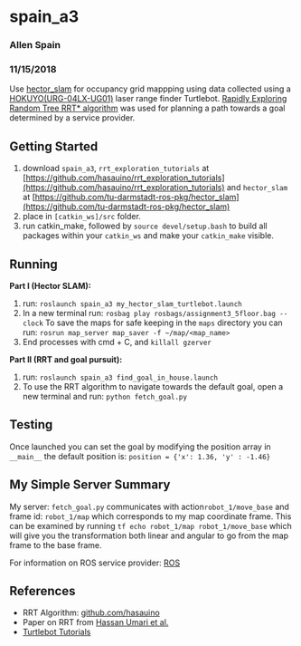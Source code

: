# spain_a3
### Allen Spain
### 11/15/2018
Use [hector_slam](http://wiki.ros.org/hector_slam) for occupancy grid mappping using data collected using a [HOKUYO(URG-04LX-UG01)](https://www.hokuyo-aut.jp/search/single.php?serial=166) laser range finder Turtlebot. [Rapidly Exploring Random Tree RRT*   algorithm](http://paper.ijcsns.org/07_book/201610/20161004.pdf) was used for planning a path towards a goal determined by a service provider.

## Getting Started
1) download ```spain_a3```, ```rrt_exploration_tutorials``` at [https://github.com/hasauino/rrt_exploration_tutorials](https://github.com/hasauino/rrt_exploration_tutorials) and ```hector_slam``` at [https://github.com/tu-darmstadt-ros-pkg/hector_slam](https://github.com/tu-darmstadt-ros-pkg/hector_slam)
2) place in ```[catkin_ws]/src``` folder.
3) run catkin_make, followed by ```source devel/setup.bash``` to build all packages within your ```catkin_ws``` and make your ```catkin_make``` visible.

## Running
**Part I (Hector SLAM):**
1) run: ```roslaunch spain_a3 my_hector_slam_turtlebot.launch```
2) In a new terminal run: ```rosbag play rosbags/assignment3_5floor.bag --clock```
To save the maps for safe keeping in the ```maps``` directory you can run: ```rosrun map_server map_saver -f ~/map/<map_name>```
3) End processes with cmd + C, and ```killall gzerver```


**Part II (RRT and goal pursuit):**
1) run: ```roslaunch spain_a3 find_goal_in_house.launch```
2) To use the RRT algorithm to navigate towards the default goal, open a new terminal and run: ```python fetch_goal.py```

## Testing
Once launched you can set the goal by modifying the position array in ```__main__``` the default position is:
```position = {'x': 1.36, 'y' : -1.46}```


## My Simple Server Summary
My server: ```fetch_goal.py``` communicates with action```robot_1/move_base```
and frame id: ```robot_1/map``` which corresponds to my map coordinate frame. This can be examined by running ```tf echo robot_1/map robot_1/move_base``` which will give you the transformation both linear and angular to go from the map frame to the base frame.

For information on ROS service provider: [ROS](http://wiki.ros.org/navigation/Tutorials/SendingSimpleGoals)

## References
* RRT Algorithm: [github.com/hasauino](https://github.com/hasauino)
* Paper on RRT from [Hassan Umari et al.](https://ieeexplore.ieee.org/document/8202319)
* [Turtlebot Tutorials](http://learn.turtlebot.com)
